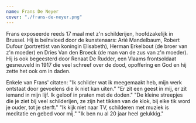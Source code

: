 ```yaml
---
name: Frans De Neyer
cover: "./frans-de-neyer.png"
---
```

Frans exposeerde reeds 17 maal met z'n schilderijen, hoofdzakelijk in Brussel. Hij is beïnvloed door de kunstenaars: Arié Mandelbaum, Robert Dufour (portrettist van koningin Elisabeth), Herman Erkelbout (de broer van z'n moeder) en Dries Van den Broeck (de man van de zus van z'n moeder). Hij is ook begeesterd door Renaat De Rudder, een Vlaams frontsoldaat gesneuveld in 1917 die veel schreef over de dood, opoffering en God en hij zette het ook om in daden.

Enkele van Frans' citaten:
"Ik schilder wat ik meegemaakt heb, mijn werk ontstaat door gevoelens die ik niet kan uiten."
"Er zit een geest in mij, er zit iemand in mijn lijf. Ik geloof in praten met de doden."
"De kleine streepjes die je ziet bij veel schilderijen, ze zijn het tikken van de klok, bij elke tik word je ouder, tot je sterft."
"Ik kijk niet naar TV, schilderen met muziek is meditatie en gebed voor mij."
"Ik ben nu al 20 jaar heel gelukkig."